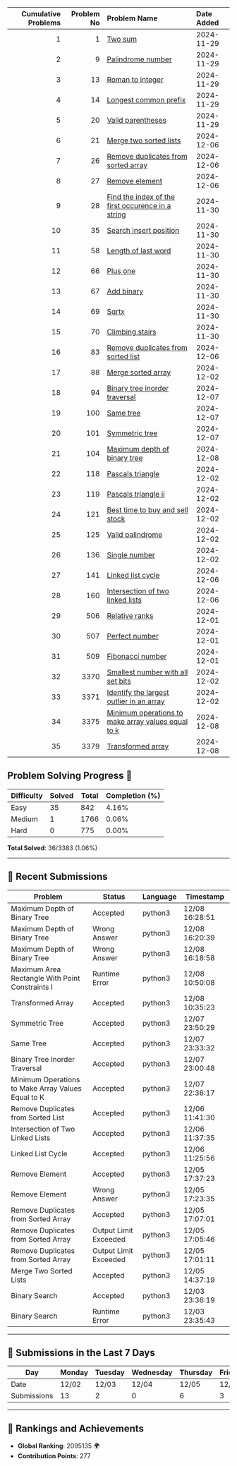 |   Cumulative Problems | Problem No   | Problem Name          | Date Added  |
|-----------------------:|-------------:|:----------------------|:------------|
| 1 | 1 | [Two sum](https://leetcode.com/problems/two-sum/) | 2024-11-29 |
| 2 | 9 | [Palindrome number](https://leetcode.com/problems/palindrome-number/) | 2024-11-29 |
| 3 | 13 | [Roman to integer](https://leetcode.com/problems/roman-to-integer/) | 2024-11-29 |
| 4 | 14 | [Longest common prefix](https://leetcode.com/problems/longest-common-prefix/) | 2024-11-29 |
| 5 | 20 | [Valid parentheses](https://leetcode.com/problems/valid-parentheses/) | 2024-11-29 |
| 6 | 21 | [Merge two sorted lists](https://leetcode.com/problems/merge-two-sorted-lists/) | 2024-12-06 |
| 7 | 26 | [Remove duplicates from sorted array](https://leetcode.com/problems/remove-duplicates-from-sorted-array/) | 2024-12-06 |
| 8 | 27 | [Remove element](https://leetcode.com/problems/remove-element/) | 2024-12-06 |
| 9 | 28 | [Find the index of the first occurence in a string](https://leetcode.com/problems/find-the-index-of-the-first-occurence-in-a-string/) | 2024-11-30 |
| 10 | 35 | [Search insert position](https://leetcode.com/problems/search-insert-position/) | 2024-11-30 |
| 11 | 58 | [Length of last word](https://leetcode.com/problems/length-of-last-word/) | 2024-11-30 |
| 12 | 66 | [Plus one](https://leetcode.com/problems/plus-one/) | 2024-11-30 |
| 13 | 67 | [Add binary](https://leetcode.com/problems/add-binary/) | 2024-11-30 |
| 14 | 69 | [Sqrtx](https://leetcode.com/problems/sqrtx/) | 2024-11-30 |
| 15 | 70 | [Climbing stairs](https://leetcode.com/problems/climbing-stairs/) | 2024-11-30 |
| 16 | 83 | [Remove duplicates from sorted list](https://leetcode.com/problems/remove-duplicates-from-sorted-list/) | 2024-12-06 |
| 17 | 88 | [Merge sorted array](https://leetcode.com/problems/merge-sorted-array/) | 2024-12-02 |
| 18 | 94 | [Binary tree inorder traversal](https://leetcode.com/problems/binary-tree-inorder-traversal/) | 2024-12-07 |
| 19 | 100 | [Same tree](https://leetcode.com/problems/same-tree/) | 2024-12-07 |
| 20 | 101 | [Symmetric tree](https://leetcode.com/problems/symmetric-tree/) | 2024-12-07 |
| 21 | 104 | [Maximum depth of binary tree](https://leetcode.com/problems/maximum-depth-of-binary-tree/) | 2024-12-08 |
| 22 | 118 | [Pascals triangle](https://leetcode.com/problems/pascals-triangle/) | 2024-12-02 |
| 23 | 119 | [Pascals triangle ii](https://leetcode.com/problems/pascals-triangle-ii/) | 2024-12-02 |
| 24 | 121 | [Best time to buy and sell stock](https://leetcode.com/problems/best-time-to-buy-and-sell-stock/) | 2024-12-02 |
| 25 | 125 | [Valid palindrome](https://leetcode.com/problems/valid-palindrome/) | 2024-12-02 |
| 26 | 136 | [Single number](https://leetcode.com/problems/single-number/) | 2024-12-02 |
| 27 | 141 | [Linked list cycle](https://leetcode.com/problems/linked-list-cycle/) | 2024-12-06 |
| 28 | 160 | [Intersection of two linked lists](https://leetcode.com/problems/intersection-of-two-linked-lists/) | 2024-12-06 |
| 29 | 506 | [Relative ranks](https://leetcode.com/problems/relative-ranks/) | 2024-12-01 |
| 30 | 507 | [Perfect number](https://leetcode.com/problems/perfect-number/) | 2024-12-01 |
| 31 | 509 | [Fibonacci number](https://leetcode.com/problems/fibonacci-number/) | 2024-12-01 |
| 32 | 3370 | [Smallest number with all set bits](https://leetcode.com/problems/smallest-number-with-all-set-bits/) | 2024-12-02 |
| 33 | 3371 | [Identify the largest outlier in an array](https://leetcode.com/problems/identify-the-largest-outlier-in-an-array/) | 2024-12-02 |
| 34 | 3375 | [Minimum operations to make array values equal to k](https://leetcode.com/problems/minimum-operations-to-make-array-values-equal-to-k/) | 2024-12-08 |
| 35 | 3379 | [Transformed array](https://leetcode.com/problems/transformed-array/) | 2024-12-08 |


<!-- Progress Start -->
## Problem Solving Progress 🚀

| Difficulty | Solved | Total | Completion (%) |
|------------|--------|-------|----------------|
| Easy       | 35     | 842   | 4.16%          |
| Medium     | 1      | 1766  | 0.06%          |
| Hard       | 0      | 775   | 0.00%          |

**Total Solved**: 36/3383 (1.06%)

---

## 📘 Recent Submissions

| Problem                            | Status         | Language  | Timestamp           |
|------------------------------------|----------------|-----------|---------------------|
| Maximum Depth of Binary Tree | Accepted | python3 | 12/08 16:28:51 |
| Maximum Depth of Binary Tree | Wrong Answer | python3 | 12/08 16:20:39 |
| Maximum Depth of Binary Tree | Wrong Answer | python3 | 12/08 16:18:58 |
| Maximum Area Rectangle With Point Constraints I | Runtime Error | python3 | 12/08 10:50:08 |
| Transformed Array | Accepted | python3 | 12/08 10:35:23 |
| Symmetric Tree | Accepted | python3 | 12/07 23:50:29 |
| Same Tree | Accepted | python3 | 12/07 23:33:32 |
| Binary Tree Inorder Traversal | Accepted | python3 | 12/07 23:00:48 |
| Minimum Operations to Make Array Values Equal to K | Accepted | python3 | 12/07 22:36:17 |
| Remove Duplicates from Sorted List | Accepted | python3 | 12/06 11:41:30 |
| Intersection of Two Linked Lists | Accepted | python3 | 12/06 11:37:35 |
| Linked List Cycle | Accepted | python3 | 12/06 11:25:56 |
| Remove Element | Accepted | python3 | 12/05 17:37:23 |
| Remove Element | Wrong Answer | python3 | 12/05 17:23:35 |
| Remove Duplicates from Sorted Array | Accepted | python3 | 12/05 17:07:01 |
| Remove Duplicates from Sorted Array | Output Limit Exceeded | python3 | 12/05 17:05:46 |
| Remove Duplicates from Sorted Array | Output Limit Exceeded | python3 | 12/05 17:01:11 |
| Merge Two Sorted Lists | Accepted | python3 | 12/05 14:37:19 |
| Binary Search | Accepted | python3 | 12/03 23:36:19 |
| Binary Search | Runtime Error | python3 | 12/03 23:35:43 |

---

## 📅 Submissions in the Last 7 Days

| Day         | Monday | Tuesday | Wednesday | Thursday | Friday | Saturday | Sunday |
|-------------| ------ | ------- | --------- | -------- | ------ | -------- | ------ |
| Date        | 12/02 | 12/03 | 12/04 | 12/05 | 12/06 | 12/07 | 12/08 |
| Submissions | 13 | 2 | 0 | 6 | 3 | 4 | 5 |

---

## 🌟 Rankings and Achievements

- **Global Ranking**: 2095135 🌍
- **Contribution Points**: 277
    <!-- Progress End -->

